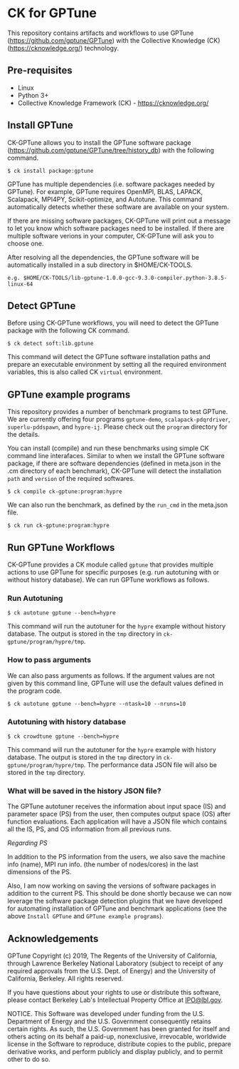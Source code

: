 # CK for GPTune

This repository contains artifacts and workflows to use GPTune
(https://github.com/gptune/GPTune) with the Collective Knowledge (CK)
(https://cknowledge.org/) technology.

## Pre-requisites

- Linux
- Python 3+
- Collective Knowledge Framework (CK) - https://cknowledge.org/

## Install GPTune

CK-GPTune allows you to install the GPTune software package
(https://github.com/gptune/GPTune/tree/history_db) with the following command.

```
$ ck install package:gptune
```

GPTune has multiple dependencies (i.e. software packages needed by GPTune).
For example, GPTune requires OpenMPI, BLAS, LAPACK, Scalapack, MPI4PY,
Scikit-optimize, and Autotune. This command automatically detects
whether these software are available on your system.

If there are missing software packages, CK-GPTune will print out a message to
let you know which software packages need to be installed. If there are multiple
software verions in your computer, CK-GPTune will ask you to choose one.

After resolving all the dependencies, the GPTune software will be automatically
installed in a sub directory in $HOME/CK-TOOLS.

```
e.g. $HOME/CK-TOOLS/lib-gptune-1.0.0-gcc-9.3.0-compiler.python-3.8.5-linux-64
```

## Detect GPTune

Before using CK-GPTune workflows, you will need to detect the GPTune package
with the following CK command.

```
$ ck detect soft:lib.gptune
```

This command will detect the GPTune software installation paths and prepare
an executable environment by setting all the required environment variables,
this is also called CK `virtual` environment.

## GPTune example programs

This repository provides a number of benchmark programs to test GPTune.
We are currently offering four programs `gptune-demo`, `scalapack-pdqrdriver`,
`superlu-pddspawn`, and `hypre-ij`. Please check out the `program` directory
for the details.

You can install (compile) and run these benchmarks using simple CK command line interafaces.
Similar to when we install the GPTune software package,
if there are software dependencies (defined in meta.json in the .cm directory
of each benchmark), CK-GPTune will detect the installation `path` and `version`
of the required softwares.

```
$ ck compile ck-gptune:program:hypre
```

We can also run the benchmark, as defined by the `run_cmd` in the meta.json file.

```
$ ck run ck-gptune:program:hypre
```

## Run GPTune Workflows

CK-GPTune provides a CK module called `gptune` that provides multiple actions
to use GPTune for specific purposes (e.g. run autotuning with or without history database).
We can run GPTune workflows as follows.

### Run Autotuning

```
$ ck autotune gptune --bench=hypre
```

This command will run the autotuner for the `hypre` example without history database.
The output is stored in the `tmp` directory in `ck-gptune/program/hypre/tmp`.

### How to pass arguments

We can also pass arguments as follows. If the argument values are not given by this
command line, GPTune will use the default values defined in the program code.

```
$ ck autotune gptune --bench=hypre --ntask=10 --nruns=10
```

### Autotuning with history database

```
$ ck crowdtune gptune --bench=hypre
```

This command will run the autotuner for the `hypre` example with history database.
The output is stored in the `tmp` directory in `ck-gptune/program/hypre/tmp`.
The performance data JSON file will also be stored in the `tmp` directory.

### What will be saved in the history JSON file?

The GPTune autotuner receives the information about input space (IS) and
parameter space (PS) from the user, then computes output space (OS) after function evaluations.
Each application will have a JSON file which contains all the IS, PS, and OS information
from all previous runs.

*Regarding PS*

In addition to the PS information from the users, we also save the machine info (name),
MPI run info. (the number of nodes/cores) in the last dimensions of the PS.

Also, I am now working on saving the versions of software packages in addition to the current PS.
This should be done shortly because we can now leverage the software package detection plugins that we
have developed for automating installation of GPTune and benchmark applications
(see the above `Install GPTune` and `GPTune example programs`).


## Acknowledgements

GPTune Copyright (c) 2019, The Regents of the University of California, through Lawrence Berkeley National Laboratory (subject to receipt of any required approvals from the U.S. Dept. of Energy) and the University of California, Berkeley. All rights reserved.

If you have questions about your rights to use or distribute this software, please contact Berkeley Lab's Intellectual Property Office at IPO@lbl.gov.

NOTICE. This Software was developed under funding from the U.S. Department of Energy and the U.S. Government consequently retains certain rights. As such, the U.S. Government has been granted for itself and others acting on its behalf a paid-up, nonexclusive, irrevocable, worldwide license in the Software to reproduce, distribute copies to the public, prepare derivative works, and perform publicly and display publicly, and to permit other to do so.

